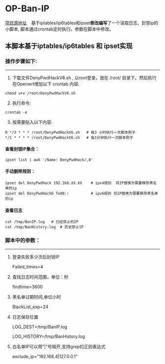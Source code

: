 # OP-Ban-IP
[项目源地址](https://github.com/vimers01/deny-ssh-password-attack)
&ensp; 基于iptables/ip6tables和ipset**修改编写**了一个读取日志、封禁ip的小脚本, 脚本通过crontab定时执行。参数在脚本中修改。
## 本脚本基于iptables/ip6tables 和 ipset实现
### 操作步骤如下:
***

1. 下载文件DenyPwdHackV6.sh , 以root登录，放在 /root/ 目录下。然后执行  在Openwrt增加以下 crontab 内容:
```
chmod u+x /root/DenyPwdHackV6.sh
```

2. 执行命令: 
```
crontab -e
```

3. 按需要贴入以下内容: 
```
0 */3 * * * /root/DenyPwdHackV6.sh   # 每3 小时执行一次脚本例子
*/1 * * * * /root/DenyPwdHackV6.sh   # 每1分钟执行一次脚本例子
```

#### 查看封锁IP集合：
```
ipset list | awk '/Name: DenyPwdHack/,0'
```
#### 手动删除规则：
```
ipset del DenyPwdHack 192.168.XX.XX    # ipv4规则  将IP替换为需要移除黑名单的ip
ipset del DenyPwdHack6 fe80::          # ipv6规则 将IP替换为需要移除黑名单的ip
```

#### 查看日志
```
cat /tmp/BanIP.log   # 已经禁止的IP
cat /tmp/BanHistory.log  # 历史禁止IP

```


### 脚本中的参数：
***

1. 登录失败多少次后封锁IP

   Failed_times=4

2. 查找日志时间范围，单位：秒
   
   findtime=3600

3. 黑名单过期时间,单位小时
 
   BlackList_exp=24

4. 日志保存位置
 
   LOG_DEST=/tmp/BanIP.log
   
   LOG_HISTORY=/tmp/BanHistory.log

6. 白名单IP可以用"|"号隔开,支持grep的正则表达式
 
   exclude_ip="192.168.4|127.0.0.1"
